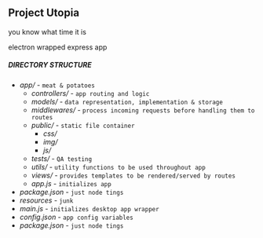 ## Project Utopia

you know what time it is

electron wrapped express app

##### DIRECTORY STRUCTURE

* _app/_ - `meat & potatoes`
    * _controllers/_ - `app routing and logic`
    * _models/_ - `data representation, implementation & storage`
    * _middlewares/_ - `process incoming requests before handling them to routes`
    * _public/_ - `static file container`
        * _css/_
        * _img/_
        * _js/_
    * _tests/_ - `QA testing`
    * _utils/_ - `utility functions to be used throughout app`
    * _views/_ - `provides templates to be rendered/served by routes`
    * _app.js_ - `initializes app`
* _package.json_ - `just node tings`
* _resources_ - `junk`
* _main.js_ - `initializes desktop app wrapper`
* _config.json_ - `app config variables`
* _package.json_ - `just node tings`
